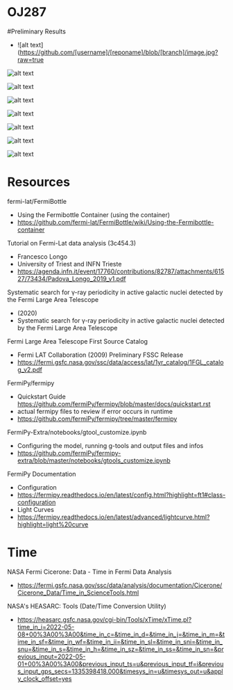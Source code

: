 # OJ287

#Preliminary Results

- ![alt text](https://github.com/[username]/[reponame]/blob/[branch]/image.jpg?raw=true

![alt text](https://github.com/gibsongreen/OJ287/blob/main/Generated%20Results/Unknown-2.png?raw=true)

![alt text](https://github.com/gibsongreen/OJ287/blob/d26b5cfc38616b67be19f1a939956fba1429dfea/Generated%20Results/excess_counts.png?raw=true)

![alt text](https://github.com/gibsongreen/OJ287/blob/d26b5cfc38616b67be19f1a939956fba1429dfea/Generated%20Results/fit1_counts_map_xproj_2.000_5.699.png?raw=true)

![alt text](https://github.com/gibsongreen/OJ287/blob/d26b5cfc38616b67be19f1a939956fba1429dfea/Generated%20Results/fit1_counts_map_yproj_2.000_5.699.png?raw=true)

![alt text](https://github.com/gibsongreen/OJ287/blob/d26b5cfc38616b67be19f1a939956fba1429dfea/Generated%20Results/fit1_counts_spectrum.png?raw=true)

![alt text](https://github.com/gibsongreen/OJ287/blob/d26b5cfc38616b67be19f1a939956fba1429dfea/Generated%20Results/fit1_model_map_2.000_5.699.png?raw=true)

![alt text](https://github.com/gibsongreen/OJ287/blob/d26b5cfc38616b67be19f1a939956fba1429dfea/Generated%20Results/sig_distribution.png?raw=true)

# Resources
fermi-lat/FermiBottle
  - Using the Fermibottle Container (using the container)
  - https://github.com/fermi-lat/FermiBottle/wiki/Using-the-Fermibottle-container

Tutorial on Fermi-Lat data analysis (3c454.3)
  - Francesco Longo
  - University of Triest and INFN Trieste
  - https://agenda.infn.it/event/17760/contributions/82787/attachments/61527/73434/Padova_Longo_2019_v1.pdf

Systematic search for γ-ray periodicity in active galactic nuclei detected by the Fermi Large Area Telescope
  - (2020)
  - Systematic search for γ-ray periodicity in active galactic nuclei detected by the Fermi Large Area Telescope

Fermi Large Area Telescope First Source Catalog
  - Fermi LAT Collaboration (2009) Preliminary FSSC Release
  - https://fermi.gsfc.nasa.gov/ssc/data/access/lat/1yr_catalog/1FGL_catalog_v2.pdf

FermiPy/fermipy 
  - Quickstart Guide
  https://github.com/fermiPy/fermipy/blob/master/docs/quickstart.rst
  - actual fermipy files to review if error occurs in runtime
  - https://github.com/fermiPy/fermipy/tree/master/fermipy
  
FermiPy-Extra/notebooks/gtool_customize.ipynb
  - Configuring the model, running g-tools and output files and infos
  - https://github.com/fermiPy/fermipy-extra/blob/master/notebooks/gtools_customize.ipynb
  
FermiPy Documentation
  - Configuration
  - https://fermipy.readthedocs.io/en/latest/config.html?highlight=ft1#class-configuration
  - Light Curves
  - https://fermipy.readthedocs.io/en/latest/advanced/lightcurve.html?highlight=light%20curve
  
# Time
 NASA Fermi Cicerone: Data - Time in Fermi Data Analysis
  - https://fermi.gsfc.nasa.gov/ssc/data/analysis/documentation/Cicerone/Cicerone_Data/Time_in_ScienceTools.html
  
NASA's HEASARC: Tools (Date/Time Conversion Utility)
  - https://heasarc.gsfc.nasa.gov/cgi-bin/Tools/xTime/xTime.pl?time_in_i=2022-05-08+00%3A00%3A00&time_in_c=&time_in_d=&time_in_j=&time_in_m=&time_in_sf=&time_in_wf=&time_in_ii=&time_in_sl=&time_in_sni=&time_in_snu=&time_in_s=&time_in_h=&time_in_sz=&time_in_ss=&time_in_sn=&previous_input=2022-05-01+00%3A00%3A00&previous_input_ts=u&previous_input_tf=i&previous_input_gps_secs=1335398418.000&timesys_in=u&timesys_out=u&apply_clock_offset=yes
